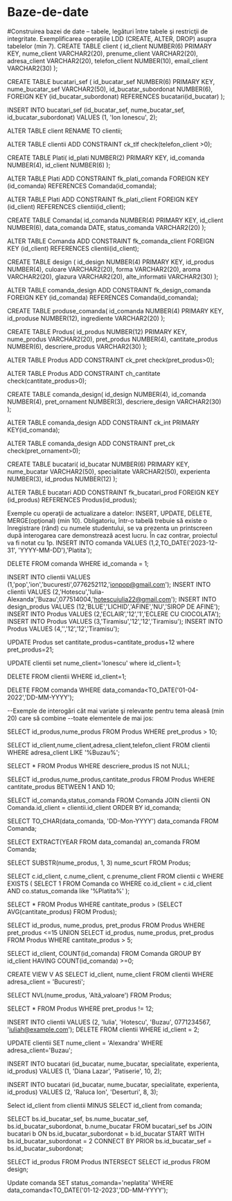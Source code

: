 # Baze-de-date
#Construirea bazei de date – tabele, legături între tabele şi restricţii de integritate. Exemplificarea operaţiile LDD (CREATE, ALTER, DROP) asupra tabelelor (min 7).
CREATE TABLE client (
    id_client NUMBER(6) PRIMARY KEY,
    nume_client VARCHAR2(20),
    prenume_client VARCHAR2(20),
    adresa_client VARCHAR2(20),
    telefon_client NUMBER(10),
    email_client VARCHAR2(30)
);


CREATE TABLE bucatari_sef (
    id_bucatar_sef NUMBER(6) PRIMARY KEY,
    nume_bucatar_sef VARCHAR2(50),
    id_bucatar_subordonat NUMBER(6),
    FOREIGN KEY (id_bucatar_subordonat) REFERENCES bucatari(id_bucatar)
);

INSERT INTO bucatari_sef (id_bucatar_sef, nume_bucatar_sef, id_bucatar_subordonat)
VALUES (1, 'Ion Ionescu', 2);

ALTER TABLE client
RENAME TO clientii;

ALTER TABLE clientii
ADD CONSTRAINT ck_tlf check(telefon_client >0);

CREATE TABLE Plati(
    id_plati NUMBER(2) PRIMARY KEY,
    id_comanda NUMBER(4),
    id_client NUMBER(6)
);

ALTER TABLE Plati
ADD CONSTRAINT fk_plati_comanda FOREIGN KEY (id_comanda) REFERENCES Comanda(id_comanda);

ALTER TABLE Plati
ADD CONSTRAINT fk_plati_client FOREIGN KEY (id_client) REFERENCES clientii(id_client);

CREATE TABLE Comanda(
    id_comanda NUMBER(4) PRIMARY KEY,
    id_client NUMBER(6),
    data_comanda DATE,
    status_comanda VARCHAR2(20)
);

ALTER TABLE Comanda
ADD CONSTRAINT fk_comanda_client FOREIGN KEY (id_client) REFERENCES clientii(id_client);

CREATE TABLE design (
    id_design NUMBER(4) PRIMARY KEY,
    id_produs NUMBER(4),
    culoare VARCHAR2(20),
    forma VARCHAR2(20),
    aroma VARCHAR2(20),
    glazura VARCHAR2(20),
    alte_informatii VARCHAR2(30)
);


ALTER TABLE comanda_design
ADD CONSTRAINT fk_design_comanda FOREIGN KEY (id_comanda) REFERENCES Comanda(id_comanda);

CREATE TABLE produse_comanda(
    id_comanda NUMBER(4) PRIMARY KEY,
    id_produse NUMBER(12),
    ingrediente  VARCHAR2(20)
);

CREATE TABLE Produs(
    id_produs NUMBER(12) PRIMARY KEY,
    nume_produs VARCHAR2(20),
    pret_produs NUMBER(4),
    cantitate_produs NUMBER(6),
    descriere_produs VARCHAR2(30)
);

ALTER TABLE Produs
ADD CONSTRAINT ck_pret check(pret_produs>0);

ALTER TABLE Produs
ADD CONSTRAINT ch_cantitate check(cantitate_produs>0); 

CREATE TABLE comanda_design(
    id_design NUMBER(4),
    id_comanda NUMBER(4),
    pret_ornament NUMBER(3),
    descriere_design VARCHAR2(30)
);

ALTER TABLE comanda_design
ADD CONSTRAINT ck_int PRIMARY KEY(id_comanda);

ALTER TABLE comanda_design
ADD CONSTRAINT pret_ck check(pret_ornament>0);

CREATE TABLE bucatari(
    id_bucatar NUMBER(6) PRIMARY KEY,
    nume_bucatar VARCHAR2(50),
    specialitate VARCHAR2(50),
    experienta NUMBER(3),
    id_produs NUMBER(12)
);

ALTER TABLE bucatari
ADD CONSTRAINT fk_bucatari_prod FOREIGN KEY (id_produs) REFERENCES Produs(id_produs);

 

 


 

 

 


 
 
 

Exemple cu operaţii de actualizare a datelor: INSERT, UPDATE, DELETE, MERGE(opţional) (min 10). Obligatoriu, într-o tabelă trebuie să existe o înregistrare (rând) cu numele studentului, se va prezenta un printscreen după interogarea care demonstrează acest lucru. În caz contrar, proiectul va fi notat cu 1p. 
INSERT INTO comanda VALUES (1,2,TO_DATE('2023-12-31', 'YYYY-MM-DD'),'Platita');

DELETE FROM comanda
WHERE id_comanda = 1;

INSERT INTO clientii VALUES (1,'pop','ion','bucuresti',0776252112,'ionpop@gmail.com');
 INSERT INTO clientii VALUES (2,'Hotescu','Iulia-Alexanda','Buzau',077514004,'hotescuiulia22@gmail.com');
 INSERT INTO design_produs VALUES (12,'BLUE','LICHID','AFINE','NU','SIROP DE AFINE');
 INSERT INTO Produs VALUES (2,'ECLAIR','12','1','ECLERE CU CIOCOLATA');
 INSERT INTO Produs VALUES (3,'Tiramisu','12','12','Tiramisu');
INSERT INTO Produs VALUES (4,'','12','12','Tiramisu');

UPDATE Produs 
set cantitate_produs=cantitate_produs+12
where pret_produs=21;

UPDATE clientii
set nume_client='Ionescu'
where id_client=1;

DELETE FROM clientii
WHERE id_client=1;

DELETE FROM comanda
WHERE data_comanda<TO_DATE('01-04-2022','DD-MM-YYYY');
 
 
 


 
   

--Exemple de interogări cât mai variate şi relevante pentru tema aleasă (min 20) care să combine
--toate elementele de mai jos:

SELECT id_produs,nume_produs
FROM Produs
WHERE pret_produs > 10;

SELECT id_client,nume_client,adresa_client,telefon_client 
FROM clientii 
WHERE adresa_client LIKE '%Buzau%';

SELECT * FROM Produs 
WHERE descriere_produs IS not NULL;

SELECT id_produs,nume_produs,cantitate_produs FROM Produs 
WHERE cantitate_produs BETWEEN 1 AND 10;


SELECT id_comanda,status_comanda FROM Comanda 
JOIN clientii
ON Comanda.id_client = clientii.id_client
ORDER BY id_comanda;


SELECT TO_CHAR(data_comanda, 'DD-Mon-YYYY') data_comanda
FROM Comanda;

SELECT EXTRACT(YEAR FROM data_comanda) an_comanda 
FROM Comanda;

SELECT SUBSTR(nume_produs, 1, 3)  nume_scurt
FROM Produs;


SELECT c.id_client, c.nume_client, c.prenume_client
FROM clientii c
WHERE EXISTS (
    SELECT 1 
    FROM Comanda co 
    WHERE co.id_client = c.id_client 
    AND co.status_comanda like '%Platita%'
);


SELECT * FROM Produs 
WHERE cantitate_produs > (SELECT AVG(cantitate_produs) FROM Produs);

SELECT id_produs, nume_produs, pret_produs FROM Produs WHERE pret_produs <=15
UNION
SELECT id_produs, nume_produs, pret_produs FROM Produs WHERE cantitate_produs > 5;

SELECT id_client, COUNT(id_comanda)
FROM Comanda
GROUP BY id_client
HAVING COUNT(id_comanda) >=0;


CREATE VIEW V AS
SELECT id_client, nume_client
FROM clientii
WHERE adresa_client = 'Bucuresti';

SELECT NVL(nume_produs, 'Altă_valoare') FROM Produs;

SELECT * 
FROM Produs 
WHERE pret_produs != 12;


INSERT INTO clientii VALUES (2, 'Iulia', 'Hotescu', 'Buzau', 0771234567, 'iuliah@example.com');
DELETE FROM clientii WHERE id_client = 2;

UPDATE clientii
SET nume_client = 'Alexandra'
WHERE adresa_client='Buzau';

INSERT INTO bucatari (id_bucatar, nume_bucatar, specialitate, experienta, id_produs)
VALUES (1, 'Diana Lazar', 'Patiserie', 10, 2);

INSERT INTO bucatari (id_bucatar, nume_bucatar, specialitate, experienta, id_produs)
VALUES (2, 'Raluca Ion', 'Deserturi', 8, 3);

Select id_client from clientii
MINUS
SELECT id_client from comanda;




SELECT bs.id_bucatar_sef, bs.nume_bucatar_sef, bs.id_bucatar_subordonat, b.nume_bucatar
FROM bucatari_sef bs
JOIN bucatari b ON bs.id_bucatar_subordonat = b.id_bucatar
START WITH bs.id_bucatar_subordonat = 2
CONNECT BY PRIOR bs.id_bucatar_sef = bs.id_bucatar_subordonat;


SELECT id_produs FROM Produs
INTERSECT
SELECT id_produs FROM design;

Update comanda
SET status_comanda='neplatita'
WHERE data_comanda<TO_DATE('01-12-2023','DD-MM-YYYY');  
